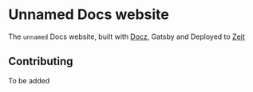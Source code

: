 # Unnamed Docs website

The `unnamed` Docs website, built with [Docz](https://www.docz.site/), Gatsby and Deployed to [Zeit](https://zeit.co/)

## Contributing

To be added
